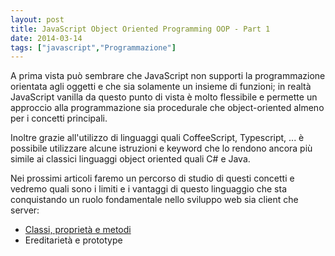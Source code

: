 ```yaml
---
layout: post
title: JavaScript Object Oriented Programming OOP - Part 1
date: 2014-03-14
tags: ["javascript","Programmazione"]
---
```


A prima vista può sembrare che JavaScript non supporti la programmazione orientata agli oggetti e che sia solamente un insieme di funzioni; in realtà JavaScript vanilla da questo punto di vista è molto flessibile e permette un approccio alla programmazione sia procedurale che object-oriented almeno per i concetti principali.

Inoltre grazie all'utilizzo di linguaggi quali CoffeeScript, Typescript, ... è possibile utilizzare alcune istruzioni e keyword che lo rendono ancora più simile ai classici linguaggi object oriented quali C# e Java.

Nei prossimi articoli faremo un percorso di studio di questi concetti e vedremo quali sono i limiti e i vantaggi di questo linguaggio che sta conquistando un ruolo fondamentale nello sviluppo web sia client che server:

*   [Classi, proprietà e metodi](http://giorgiolasala.azurewebsites.net/2014/03/javascript-oop-part-2/ "JavaScript Object Oriented Programming OOP - Part 2")
*   Ereditarietà e prototype